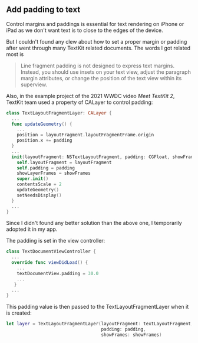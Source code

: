 ## Add padding to text

Control margins and paddings is essential for text rendering on iPhone or iPad as we don't want text is to close to the edges of the device.

But I couldn't found any clew about how to set a proper margin or padding after went through many TextKit related documents. The words I got related most is

> Line fragment padding is not designed to express text margins. Instead, you should use insets on your text view, adjust the paragraph margin attributes, or change the position of the text view within its superview.

Also, in the example project of the 2021 WWDC video *Meet TextKit 2*, TextKit team used a property of CALayer to control padding:

```swift
class TextLayoutFragmentLayer: CALayer {
  ...
  func updateGeometry() {
    ...
    position = layoutFragment.layoutFragmentFrame.origin
    position.x += padding
  }
  ...
  init(layoutFragment: NSTextLayoutFragment, padding: CGFloat, showFrames: Bool) {
    self.layoutFragment = layoutFragment
    self.padding = padding
    showLayerFrames = showFrames
    super.init()
    contentsScale = 2
    updateGeometry()
    setNeedsDisplay()
  }
  ...
}
```

Since I didn't found any better solution than the above one, I temporarily adopted it in my app.

The padding is set in the view controller:

```swift
class TextDocumentViewController {
  ...
  override func viewDidLoad() {
    ...
    textDocumentView.padding = 30.0
    ...
   }
  ...
}
```

This padding value is then passed to the TextLayoutFragmentLayer when it is created:

```swift
let layer = TextLayoutFragmentLayer(layoutFragment: textLayoutFragment,
                                    padding: padding,
                                    showFrames: showFrames)
```
